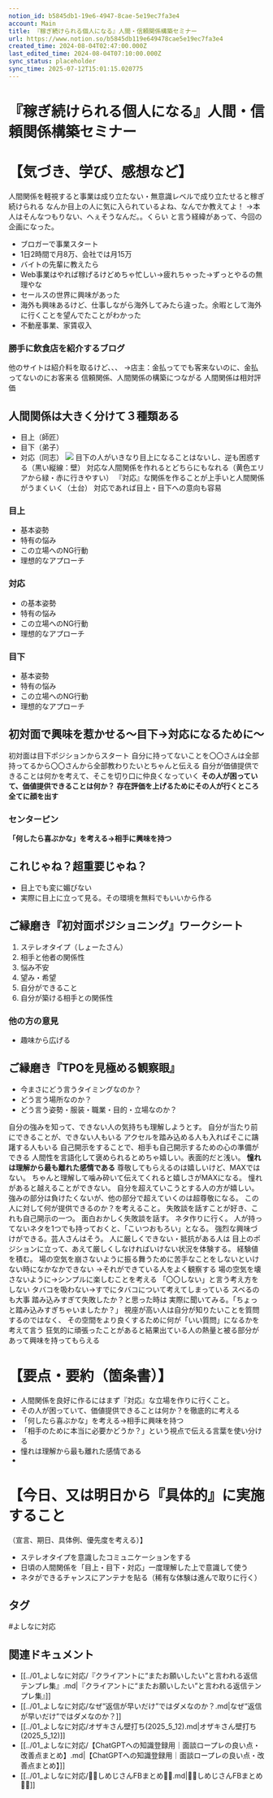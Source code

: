 ```yaml
---
notion_id: b5845db1-19e6-4947-8cae-5e19ec7fa3e4
account: Main
title: 『稼ぎ続けられる個人になる』人間・信頼関係構築セミナー
url: https://www.notion.so/b5845db119e649478cae5e19ec7fa3e4
created_time: 2024-08-04T02:47:00.000Z
last_edited_time: 2024-08-04T07:10:00.000Z
sync_status: placeholder
sync_time: 2025-07-12T15:01:15.020775
---
```

# 『稼ぎ続けられる個人になる』人間・信頼関係構築セミナー

# 【気づき、学び、感想など】
人間関係を軽視すると事業は成り立たない・無意識レベルで成り立たせると稼ぎ続けられる
なんか目上の人に気に入られているよね、なんでか教えてよ！
→本人はそんなつもりない、へぇそうなんだ。。くらい
と言う経緯があって、今回の企画になった。
- ブロガーで事業スタート
- 1日2時間で月8万、会社では月15万
- バイトの先輩に教えたら
- Web事業はやれば稼げるけどめちゃ忙しい→疲れちゃった→ずっとやるの無理やな
- セールスの世界に興味があった
- 海外も興味あるけど、仕事しながら海外してみたら違った。余暇として海外に行くことを望んでたことがわかった
- 不動産事業、家賃収入
### 勝手に飲食店を紹介するブログ
他のサイトは紹介料を取るけど、、、
→店主：金払ってでも客来ないのに、金払ってないのにお客来る
信頼関係、人間関係の構築につながる
人間関係は相対評価
## 人間関係は大きく分けて３種類ある
  - 目上（師匠）
  - 目下（弟子）
  - 対応（同志）
  ![](https://prod-files-secure.s3.us-west-2.amazonaws.com/736adce6-a3a4-4a64-9f74-d9aa055c96d2/358826e3-9e65-4cf9-8b5a-a7b7435ff610/Untitled.png?X-Amz-Algorithm=AWS4-HMAC-SHA256&X-Amz-Content-Sha256=UNSIGNED-PAYLOAD&X-Amz-Credential=ASIAZI2LB466YRJKFYPX%2F20250719%2Fus-west-2%2Fs3%2Faws4_request&X-Amz-Date=20250719T044419Z&X-Amz-Expires=3600&X-Amz-Security-Token=IQoJb3JpZ2luX2VjEIT%2F%2F%2F%2F%2F%2F%2F%2F%2F%2FwEaCXVzLXdlc3QtMiJGMEQCIHqfjzCXmTj1tOzVbjCmjt4TOWwSUNXyMUmIf14FUPk5AiA%2BSzwmiysKtcRcNClrctS9qv9sfpvC2MsjsD5gdnXQySqIBAid%2F%2F%2F%2F%2F%2F%2F%2F%2F%2F8BEAAaDDYzNzQyMzE4MzgwNSIMg9gAeQqCtVCwPiNdKtwDXtRQqbYxCPwb3gp2odB7JLDBRhCXQYLQcy4OYYl%2FtK%2Bq4d6qexpgwvItX1lElcgC0Y9hf6FZqIAyhR7TrdZEyL9LG5AkczZrkH%2FSZasFELdv6acp6scajgBbq15LBjSvmu1l%2FTJRW6cKa9E0Pmqjk2f0SGywU13Phhr%2BMwr%2FIMcdHbk8dJZFJ90DtNCgyljkRTd9YhMxjgmYgK3zK%2Bwg5ZGRc4%2FruCjVXu95LkkhGWKy7gp76B2zHTGV9pndx7311DMYqgz%2F7ohUKU%2FgQW0CeO46Mltput2d1ZTI6Xz0wGNI5c5sT5TYayovsu0pE3zd7f1RePeCdxyepcGL3KZOrpHcxpY3UVu3%2FuZIY5YZpnFT%2FO3%2FpRUK1pn8Z5X1ByxpyEXZF8ZdiW%2BKAxEdDXupX%2F1d52PpLWkxqokgonVxmTN2bGo3h64rKx6KIEdyImoMYeYbTL9bIwdPeJprcQcqKGCkFbrB%2BZ5kiKks5xgdrr4bA2MVM24kA9na2gklfK%2B7lI%2FAm3PvkFfKwqKAgGPbtOnsF4rnckT3ehCs5kTIC4edWZS0jW3dhsRGLEcBzF%2FSzdlwmva835n6BtwmbACUISve3SiXRTIwEeM%2BkIRgDXxAtx%2F2%2FwoL5NZflLIwi6vswwY6pgG34%2B%2Fn0lkExVYV6LhVynQf2KGg1nxcVAA%2B32dyrmUutSU3C0xZIGI0ACs32y7dcSEa8TjXu3ytAWTLbBpvMFICkblxkCuafcwg6jm16sUtrmF38GfcaRnNkKfx3rJqJYbUQ9rZ5UIzb4OkwJeA5KPg8fFUfbig9etjUYUUqg5R%2B6U9qd8SAfclh44f7X9Tc87VNG6DBMWI%2BV4nf6QwDFsY6kBeN9Im&X-Amz-Signature=0f9e508f2628422ac01bb1a1be0e55bc2a2358233a5f8d845d05bd725d0c3913&X-Amz-SignedHeaders=host&x-amz-checksum-mode=ENABLED&x-id=GetObject)
  目下の人がいきなり目上になることはないし、逆も困惑する（黒い縦線：壁）
対応な人間関係を作れるとどちらにもなれる（黄色エリアから緑・赤に行きやすい）
『対応』な関係を作ることが上手いと人間関係がうまくいく（土台）
  対応であれば目上・目下への意向も容易

  ### 目上
  - 基本姿勢
  - 特有の悩み
  - この立場へのNG行動
  - 理想的なアプローチ
  ### 対応
  - の基本姿勢
  - 特有の悩み
  - この立場へのNG行動
  - 理想的なアプローチ
  ### 目下
  - 基本姿勢
  - 特有の悩み
  - この立場へのNG行動
  - 理想的なアプローチ
  ## 初対面で興味を惹かせる〜目下→対応になるために〜
  初対面は目下ポジションからスタート
  自分に持ってないことを〇〇さんは全部持ってるから〇〇さんから全部教わりたいとちゃんと伝える
  自分が価値提供できることは何かを考えて、そこを切り口に仲良くなっていく
  **その人が困っていて、価値提供できることは何か？**
  **存在評価を上げるためにその人が行くところ全てに顔を出す**
  ### センターピン
  **「何したら喜ぶかな」を考える→相手に興味を持つ**
  ## これじゃね？超重要じゃね？
  - 目上でも変に媚びない
  - 実際に目上に立って見る。その環境を無料でもいいから作る
## ご縁磨き『初対面ポジショニング』ワークシート
  1. ステレオタイプ（しょーたさん）
  1. 相手と他者の関係性
  1. 悩み不安
  1. 望み・希望
  1. 自分ができること
  1. 自分が築ける相手との関係性
  ### 他の方の意見
  - 趣味から広げる
## ご縁磨き『TPOを見極める観察眼』
  - 今まさにどう言うタイミングなのか？
  - どう言う場所なのか？
  - どう言う姿勢・服装・職業・目的・立場なのか？
  
自分の強みを知って、できない人の気持ちも理解しようとす。
自分が当たり前にできることが、できない人もいる
アクセルを踏み込める人も入ればそこに躊躇する人もいる
自己開示をすることで、相手も自己開示するための心の準備ができる
人間性を言語化して褒められるとめちゃ嬉しい。表面的だと浅い。
**憧れは理解から最も離れた感情である**
尊敬してもらえるのは嬉しいけど、MAXではない。
ちゃんと理解して噛み砕いて伝えてくれると嬉しさがMAXになる。
憧れがあると越えることができない。
自分を超えていこうとする人の方が嬉しい。
強みの部分は負けたくないが、他の部分で超えていくのは超尊敬になる。
この人に対して何が提供できるのか？を考えること。
失敗談を話すことが好き、これも自己開示の一つ。
面白おかしく失敗談を話す。
ネタ作りに行く。
人が持ってないネタを1つでも持っておくと、「こいつおもろい」となる。
強烈な興味づけができる。芸人さんはそう。
人に厳しくできない・抵抗がある人は
目上のポジションに立って、あえて厳しくしなければいけない状況を体験する。
経験値を積む。
場の空気を崩さないように振る舞うために苦手なことをしないといけない時になかなかできない
→それができている人をよく観察する
場の空気を壊さないように→シンプルに楽しむことを考える
「〇〇しない」と言う考え方をしない
タバコを吸わない→すでにタバコについて考えてしまっている
スベるのも大事
踏み込みすぎて失敗したか？と思った時は
実際に聞いてみる。「ちょっと踏み込みすぎちゃいましたか？」
視座が高い人は自分が知りたいことを質問するのではなく、
その空間をより良くするために何が「いい質問」になるかを考えて言う
狂気的に頑張ったことがあると結果出ている人の熱量と被る部分があって興味を持ってもらえる
# 【要点・要約（箇条書）】
- 人間関係を良好に作るにはまず『対応』な立場を作りに行くこと。
- その人が困っていて、価値提供できることは何か？を徹底的に考える
- 「何したら喜ぶかな」を考える→相手に興味を持つ
- 「相手のために本当に必要かどうか？」という視点で伝える言葉を使い分ける
- 憧れは理解から最も離れた感情である
- 
# 【今日、又は明日から『具体的』に実施すること
（宣言、期日、具体例、優先度を考える）】
- ステレオタイプを意識したコミュニケーションをする
- 日頃の人間関係を「目上・目下・対応」一度理解した上で意識して使う
- ネタができるチャンスにアンテナを貼る（稀有な体験は進んで取りに行く）

## タグ

#よしなに対応 

## 関連ドキュメント

- [[../01_よしなに対応/『クライアントに“またお願いしたい”と言われる返信テンプレ集』.md|『クライアントに“またお願いしたい”と言われる返信テンプレ集』]]
- [[../01_よしなに対応/なぜ“返信が早いだけ”ではダメなのか？.md|なぜ“返信が早いだけ”ではダメなのか？]]
- [[../01_よしなに対応/オザキさん壁打ち(2025_5_12).md|オザキさん壁打ち(2025_5_12)]]
- [[../01_よしなに対応/【ChatGPTへの知識登録用｜面談ロープレの良い点・改善点まとめ】.md|【ChatGPTへの知識登録用｜面談ロープレの良い点・改善点まとめ】]]
- [[../01_よしなに対応/💎🍄しめじさんFBまとめ🍄💎.md|💎🍄しめじさんFBまとめ🍄💎]]
